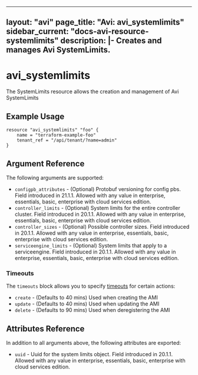 <!--
    Copyright 2021 VMware, Inc.
    SPDX-License-Identifier: Mozilla Public License 2.0
-->
---
layout: "avi"
page_title: "Avi: avi_systemlimits"
sidebar_current: "docs-avi-resource-systemlimits"
description: |-
  Creates and manages Avi SystemLimits.
---

# avi_systemlimits

The SystemLimits resource allows the creation and management of Avi SystemLimits

## Example Usage

```hcl
resource "avi_systemlimits" "foo" {
    name = "terraform-example-foo"
    tenant_ref = "/api/tenant/?name=admin"
}
```

## Argument Reference

The following arguments are supported:

* `configpb_attributes` - (Optional) Protobuf versioning for config pbs. Field introduced in 21.1.1. Allowed with any value in enterprise, essentials, basic, enterprise with cloud services edition.
* `controller_limits` - (Optional) System limits for the entire controller cluster. Field introduced in 20.1.1. Allowed with any value in enterprise, essentials, basic, enterprise with cloud services edition.
* `controller_sizes` - (Optional) Possible controller sizes. Field introduced in 20.1.1. Allowed with any value in enterprise, essentials, basic, enterprise with cloud services edition.
* `serviceengine_limits` - (Optional) System limits that apply to a serviceengine. Field introduced in 20.1.1. Allowed with any value in enterprise, essentials, basic, enterprise with cloud services edition.


### Timeouts

The `timeouts` block allows you to specify [timeouts](https://www.terraform.io/docs/configuration/resources.html#timeouts) for certain actions:

* `create` - (Defaults to 40 mins) Used when creating the AMI
* `update` - (Defaults to 40 mins) Used when updating the AMI
* `delete` - (Defaults to 90 mins) Used when deregistering the AMI

## Attributes Reference

In addition to all arguments above, the following attributes are exported:

* `uuid` -  Uuid for the system limits object. Field introduced in 20.1.1. Allowed with any value in enterprise, essentials, basic, enterprise with cloud services edition.

